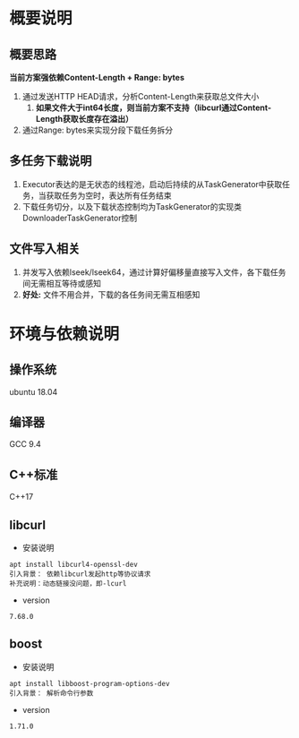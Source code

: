 # 概要说明

## 概要思路

**当前方案强依赖Content-Length + Range: bytes**

1. 通过发送HTTP HEAD请求，分析Content-Length来获取总文件大小
   1. **如果文件大于int64长度，则当前方案不支持（libcurl通过Content-Length获取长度存在溢出）**
2. 通过Range: bytes来实现分段下载任务拆分

## 多任务下载说明

1. Executor表达的是无状态的线程池，启动后持续的从TaskGenerator中获取任务，当获取任务为空时，表达所有任务结束
2. 下载任务切分，以及下载状态控制均为TaskGenerator的实现类DownloaderTaskGenerator控制

## 文件写入相关

1. 并发写入依赖lseek/lseek64，通过计算好偏移量直接写入文件，各下载任务间无需相互等待或感知
2. **好处:** 文件不用合并，下载的各任务间无需互相感知


# 环境与依赖说明

## 操作系统

ubuntu 18.04

## 编译器

GCC 9.4

## C++标准

C++17

## libcurl

+ 安装说明

```
apt install libcurl4-openssl-dev
引入背景： 依赖libcurl发起http等协议请求
补充说明：动态链接没问题，即-lcurl
```

+ version

```
7.68.0
```

## boost

+ 安装说明

```
apt install libboost-program-options-dev
引入背景： 解析命令行参数
```

+ version

```
1.71.0
```